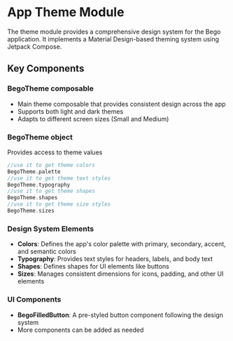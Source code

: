 # App Theme Module

The theme module provides a comprehensive design system for the Bego application. It implements a Material Design-based theming system using Jetpack Compose.

## Key Components

### BegoTheme composable
   - Main theme composable that provides consistent design across the app
   - Supports both light and dark themes
   - Adapts to different screen sizes (Small and Medium)

### BegoTheme object
Provides access to theme values
```kotlin
//use it to get theme colors
BegoTheme.palette
//use it to get theme text styles
BegoTheme.typography
//use it to get theme shapes
BegoTheme.shapes
//use it to get theme size styles
BegoTheme.sizes
```

### Design System Elements
- **Colors**: Defines the app's color palette with primary, secondary, accent, and semantic colors
- **Typography**: Provides text styles for headers, labels, and body text
- **Shapes**: Defines shapes for UI elements like buttons
- **Sizes**: Manages consistent dimensions for icons, padding, and other UI elements

### **UI Components**
- **BegoFilledButton**: A pre-styled button component following the design system
- More components can be added as needed